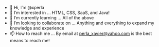 - 👋 Hi, I’m @xperla
- 👀 I’m interested in ... HTML, CSS, SaaS, and Java!
- 🌱 I’m currently learning ... All of the above
- 💞️ I’m looking to collaborate on ... Anything and everything to expand my knowledge and experience
- 📫 How to reach me ... By email at perla_xavier@yahoo.com is the best means to reach me! 

<!---
xperla/xperla is a ✨ special ✨ repository because its `README.md` (this file) appears on your GitHub profile.
You can click the Preview link to take a look at your changes.
--->
